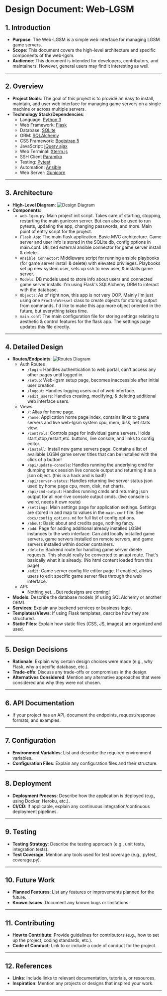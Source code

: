 # Design Document: Web-LGSM

## 1. Introduction
- **Purpose**: The Web-LGSM is a simple web interface for managing LGSM game servers.
- **Scope**: This document covers the high-level architecture and specific components of the web-lgsm.
- **Audience**: This document is intended for developers, contributors, and maintainers. However, general users may find it interesting as well.

---

## 2. Overview
- **Project Goals**: The goal of this project is to provide an easy to install, maintain, and user web interface for managing game servers on a single machine or across multiple servers.
- **Technology Stack/Dependencies**:
  * Language: [Python 3](https://www.python.org/)
  * Web Framework: [Flask](https://palletsprojects.com/p/flask/)
  * Database: [SQLite](https://www.sqlite.org/index.html)
  * ORM: [SQLAlchemy](https://www.sqlalchemy.org/)
  * CSS Framework: [Bootstrap 5](https://getbootstrap.com/docs/5.0/getting-started/introduction/)
  * JavaScript: [jQuery ajax](https://api.jquery.com/jQuery.ajax/)
  * Web Terminal: [Xterm.js](https://xtermjs.org/)
  * SSH Client [Paramiko](https://www.paramiko.org/)
  * Testing: [Pytest](https://docs.pytest.org/)
  * Automation: [Ansible](https://www.ansible.com/)
  * Web Server: [Gunicorn](https://gunicorn.org/)

---

## 3. Architecture
- **High-Level Diagram**:
![Design Diagram](images/design_diagram.png)
- **Components**:
  * `web-lgsm.py`: Main project init script. Takes care of starting, stopping, restarting the main gunicorn server. But can also be used to run pytests, updating the app, changing passwords, and more. Main point of entry script for the project.
  * `Flask App`: The main flask application. Basic MVC architecture. Game server and user info is stored in the SQLite db, config options in main.conf. Utilized external ansible connector for game server install & delete.
  * `Ansible Connector`: Middleware script for running ansible playbooks (for game server install & delete) with elevated privileges. Playbooks set up new system user, sets up ssh to new user, & installs game server.
  * `Models`: DB models used to store info about users and connected game server installs. I'm using Flask's SQLAlchemy ORM to interact with the database.
  * `Objects`: As of right now, this app is not very OOP. Mainly I'm just using one `ProcInfoVessel` class to create objects for storing output from commands. I'd like to make this app more object oriented in the future, but everything takes time.
  * `main.conf`: The main configuration file for storing settings relating to aesthetic & control features for the flask app. The settings page updates this file directly.

---

## 4. Detailed Design
- **Routes/Endpoints**:
![Routes Diagram](images/routes.png)
  * Auth Routes
    - `/login`: Handles authentication to web portal, can't access any other pages until logged in.
    - `/setup`: Web-lgsm setup page, becomes inaccessible after initial user creation.
    - `/logout`: Handles logging users out of web interface.
    - `/edit_users`: Handles creating, modifying, & deleting additional web interface users.
  * Views
    - `/`: Alias for home page.
    - `/home`: Application home page index, contains links to game servers and live web-lgsm system cpu, mem, disk, net stats view.
    - `/controls`: Controls page for individual game servers. Holds start,stop,restart,etc. buttons, live console, and links to config editor.
    - `/install`: Install new game servers page. Contains a list of available LGSM game server titles that can be installed with the click of a button!
    - `/api/update-console`: Handles running the underlying cmd for dumping tmux session live console output and returning it as a json object. (this is a hack and is bad!)
    - `/api/server-status`: Handles returning live server status json used by home page cpu, mem, disk, net charts.
    - `/api/cmd-output`: Handles running cmds and returning json output for all non-live console output cmds. (live console is weird, needs it own route)
    - `/settings`: Main settings page for application settings. Settings are stored in and map to values in the `main.conf` file. See `docs/config_options.md` for full list of config options.
    - `/about`: Basic about and credits page, nothing fancy.
    - `/add`: Page for adding additional already installed LGSM instances to the web interface. Can add locally installed game servers, game servers installed on remote servers, and game servers installed within docker containers.
    - `/delete`: Backend route for handling game server delete requests. This should really be converted to an api route. That's basically what it is already. (No html content loaded from this page)
    - `/edit`: Game server config file editor page. If enabled, allows users to edit specific game server files through the web interface.
  * API:
    - Nothing yet... But redesigns are coming!
- **Models**: Describe the database models (if using SQLAlchemy or another ORM).
- **Services**: Explain any backend services or business logic.
- **Templates/Views**: If using Flask templates, describe how they are structured.
- **Static Files**: Explain how static files (CSS, JS, images) are organized and used.

---

## 5. Design Decisions
- **Rationale**: Explain why certain design choices were made (e.g., why Flask, why a specific database, etc.).
- **Trade-offs**: Discuss any trade-offs or compromises in the design.
- **Alternatives Considered**: Mention any alternative approaches that were considered and why they were not chosen.

---

## 6. API Documentation
- If your project has an API, document the endpoints, request/response formats, and examples.

---

## 7. Configuration
- **Environment Variables**: List and describe the required environment variables.
- **Configuration Files**: Explain any configuration files and their structure.

---

## 8. Deployment
- **Deployment Process**: Describe how the application is deployed (e.g., using Docker, Heroku, etc.).
- **CI/CD**: If applicable, explain any continuous integration/continuous deployment pipelines.

---

## 9. Testing
- **Testing Strategy**: Describe the testing approach (e.g., unit tests, integration tests).
- **Test Coverage**: Mention any tools used for test coverage (e.g., pytest, coverage.py).

---

## 10. Future Work
- **Planned Features**: List any features or improvements planned for the future.
- **Known Issues**: Document any known bugs or limitations.

---

## 11. Contributing
- **How to Contribute**: Provide guidelines for contributors (e.g., how to set up the project, coding standards, etc.).
- **Code of Conduct**: Link to or include a code of conduct for the project.

---

## 12. References
- **Links**: Include links to relevant documentation, tutorials, or resources.
- **Inspiration**: Mention any projects or designs that inspired your work.

---

